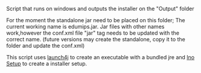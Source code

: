 Script that runs on windows and outputs the installer on the "Output" folder

For the moment the standalone jar need to be placed on this folder;
The current working name is edumips.jar.
Jar files with other names work,however the conf.xml file "jar" tag needs to be updated with the correct name.
(future versions may create the standalone, copy it to the folder and update the conf.xml)

This script uses [launch4j](http://launch4j.sourceforge.net/) to create an executable with a bundled jre and [Ino Setup](https://jrsoftware.org/isinfo.php) to create a installer setup.
